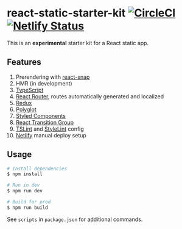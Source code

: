 # react-static-starter-kit [![CircleCI](https://circleci.com/gh/andrewscwei/react-static-starter-kit.svg?style=svg)](https://circleci.com/gh/andrewscwei/react-static-starter-kit) [![Netlify Status](https://api.netlify.com/api/v1/badges/87555a58-c130-425e-839d-dfcc6ea0ab2a/deploy-status)](https://app.netlify.com/sites/react-static-starter-kit/deploys)

This is an **experimental** starter kit for a React static app.

## Features

1. Prerendering with [react-snap](https://github.com/stereobooster/react-snap)
2. HMR (in development)
3. [TypeScript](https://www.typescriptlang.org/)
4. [React Router](https://reacttraining.com/react-router/), routes automatically generated and localized
5. [Redux](https://redux.js.org/introduction)
6. [Polyglot](http://airbnb.io/polyglot.js/)
7. [Styled Components](https://www.styled-components.com/)
8. [React Transition Group](http://reactcommunity.org/react-transition-group/)
9. [TSLint](https://palantir.github.io/tslint/) and [StyleLint](https://stylelint.io/) config
10. [Netlify](https://netlify.com) manual deploy setup

## Usage

```sh
# Install dependencies
$ npm install

# Run in dev
$ npm run dev

# Build for prod
$ npm run build
```

See `scripts` in `package.json` for additional commands.
